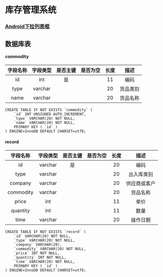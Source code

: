 # 库存管理系统



### [Android下拉列表框](https://blog.csdn.net/pfe_nova/article/details/38362193)



## 数据库表



#### commodity

| 字段名称 | 字段类型 | 是否主键 | 是否为空 | 长度 |   描述   |
| :------: | :------: | :------: | :------: | :--: | :------: |
|    id    |   int    |    是    |          |  11  |   编码   |
|   type   | varchar  |          |          |  20  | 货品类别 |
|   name   | varchar  |          |          |  20  | 货品名称 |

```mysql
CREATE TABLE IF NOT EXISTS `commodity` (
	`id` INT UNSIGNED AUTO_INCREMENT,
    `type` VARCHAR(20) NOT NULL,
    `name` VARCHAR(20) NOT NULL,
    PRIMARY KEY ( `id` )
) ENGINE=InnoDB DEFAULT CHARSET=utf8;
```



#### record

| 字段名称  | 字段类型 | 是否主键 | 是否为空 | 长度 |     描述     |
| :-------: | :------: | :------: | :------: | :--: | :----------: |
|    id     | varchar  |    是    |          |  20  |     编码     |
|   type    | varchar  |          |          |  20  |  出入库类别  |
|  company  | varchar  |          |          |  20  | 供应商或客户 |
| commodity | varchar  |          |          |  20  |   货品名称   |
|   price   |   int    |          |          |  11  |     单价     |
| quantity  |   int    |          |          |  11  |     数量     |
|   time    | varchar  |          |          |  20  |   操作日期   |

```mysql
CREATE TABLE IF NOT EXISTS `record` (
    `id` VARCHAR(20) NOT NULL,
    `type` VARCHAR(20) NOT NULL,
    `company` VARCHAR(20),
    `commodity` VARCHAR(20) NOT NULL,
    `price` INT NOT NULL,
    `quantity` INT NOT NULL,
    `time` VARCHAR(20) NOT NULL,
    PRIMARY KEY ( `id` )
) ENGINE=InnoDB DEFAULT CHARSET=utf8;
```

